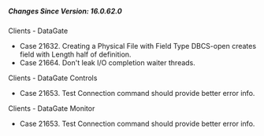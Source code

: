 ﻿<h5 id="SinceVersion">Changes Since Version: 16.0.62.0</h5>

<span class="changeNoteHeading"> Clients - DataGate</span>
<ul>
    <li>Case 21632. Creating a Physical File with Field Type DBCS-open creates field with Length half of definition.</li>
    <li>Case 21664. Don't leak I/O completion waiter threads.</li>
</ul>

<span class="changeNoteHeading"> Clients - DataGate Controls</span>
<ul>
    <li>Case 21653. Test Connection command should provide better error info.</li>
</ul>

<span class="changeNoteHeading"> Clients - DataGate Monitor</span>
<ul>
    <li>Case 21653. Test Connection command should provide better error info.</li>
</ul>
